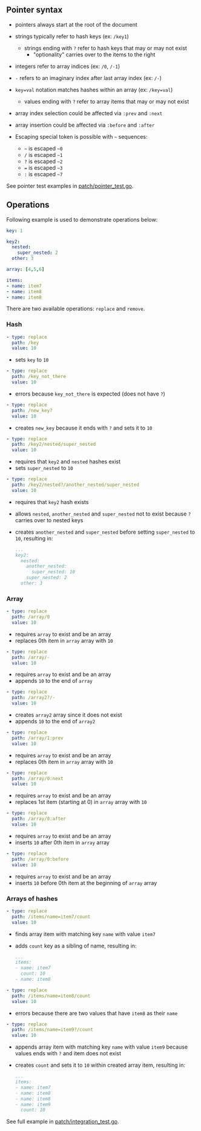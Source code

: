 ## Pointer syntax

- pointers always start at the root of the document

- strings typically refer to hash keys (ex: `/key1`)
  - strings ending with `?` refer to hash keys that may or may not exist
    - "optionality" carries over to the items to the right

- integers refer to array indices (ex: `/0`, `/-1`)

- `-` refers to an imaginary index after last array index (ex: `/-`)

- `key=val` notation matches hashes within an array (ex: `/key=val`)
  - values ending with `?` refer to array items that may or may not exist

- array index selection could be affected via `:prev` and `:next`

- array insertion could be affected via `:before` and `:after`

- Escaping special token is possible with `~` sequences:
  - `~` is escaped `~0`
  - `/` is escaped `~1`
  - `?` is escaped `~2`
  - `=` is escaped `~3`
  - `:` is escaped `~7`

See pointer test examples in [patch/pointer_test.go](../patch/pointer_test.go).

## Operations

Following example is used to demonstrate operations below:

```yaml
key: 1

key2:
  nested:
  	super_nested: 2
  other: 3

array: [4,5,6]

items:
- name: item7
- name: item8
- name: item8
```

There are two available operations: `replace` and `remove`.

### Hash

```yaml
- type: replace
  path: /key
  value: 10
```

- sets `key` to `10`

```yaml
- type: replace
  path: /key_not_there
  value: 10
```

- errors because `key_not_there` is expected (does not have `?`)

```yaml
- type: replace
  path: /new_key?
  value: 10
```

- creates `new_key` because it ends with `?` and sets it to `10`

```yaml
- type: replace
  path: /key2/nested/super_nested
  value: 10
```

- requires that `key2` and `nested` hashes exist
- sets `super_nested` to `10`

```yaml
- type: replace
  path: /key2/nested?/another_nested/super_nested
  value: 10
```

- requires that `key2` hash exists
- allows `nested`, `another_nested` and `super_nested` not to exist because `?` carries over to nested keys
- creates `another_nested` and `super_nested` before setting `super_nested` to `10`, resulting in:

  ```yaml
  ...
  key2:
    nested:
      another_nested:
        super_nested: 10
      super_nested: 2
    other: 3
  ```

### Array

```yaml
- type: replace
  path: /array/0
  value: 10
```

- requires `array` to exist and be an array
- replaces 0th item in `array` array with `10`

```yaml
- type: replace
  path: /array/-
  value: 10
```

- requires `array` to exist and be an array
- appends `10` to the end of `array`

```yaml
- type: replace
  path: /array2?/-
  value: 10
```

- creates `array2` array since it does not exist
- appends `10` to the end of `array2`

```yaml
- type: replace
  path: /array/1:prev
  value: 10
```

- requires `array` to exist and be an array
- replaces 0th item in `array` array with `10`

```yaml
- type: replace
  path: /array/0:next
  value: 10
```

- requires `array` to exist and be an array
- replaces 1st item (starting at 0) in `array` array with `10`

```yaml
- type: replace
  path: /array/0:after
  value: 10
```

- requires `array` to exist and be an array
- inserts `10` after 0th item in `array` array

```yaml
- type: replace
  path: /array/0:before
  value: 10
```

- requires `array` to exist and be an array
- inserts `10` before 0th item at the beginning of `array` array

### Arrays of hashes

```yaml
- type: replace
  path: /items/name=item7/count
  value: 10
```

- finds array item with matching key `name` with value `item7`
- adds `count` key as a sibling of name, resulting in:

	```yaml
	...
	items:
	- name: item7
	  count: 10
	- name: item8
	```

```yaml
- type: replace
  path: /items/name=item8/count
  value: 10
```

- errors because there are two values that have `item8` as their `name`

```yaml
- type: replace
  path: /items/name=item9?/count
  value: 10
```

- appends array item with matching key `name` with value `item9` because values ends with `?` and item does not exist
- creates `count` and sets it to `10` within created array item, resulting in:

  ```yaml
  ...
  items:
  - name: item7
  - name: item8
  - name: item8
  - name: item9
    count: 10
  ```

See full example in [patch/integration_test.go](../patch/integration_test.go).
